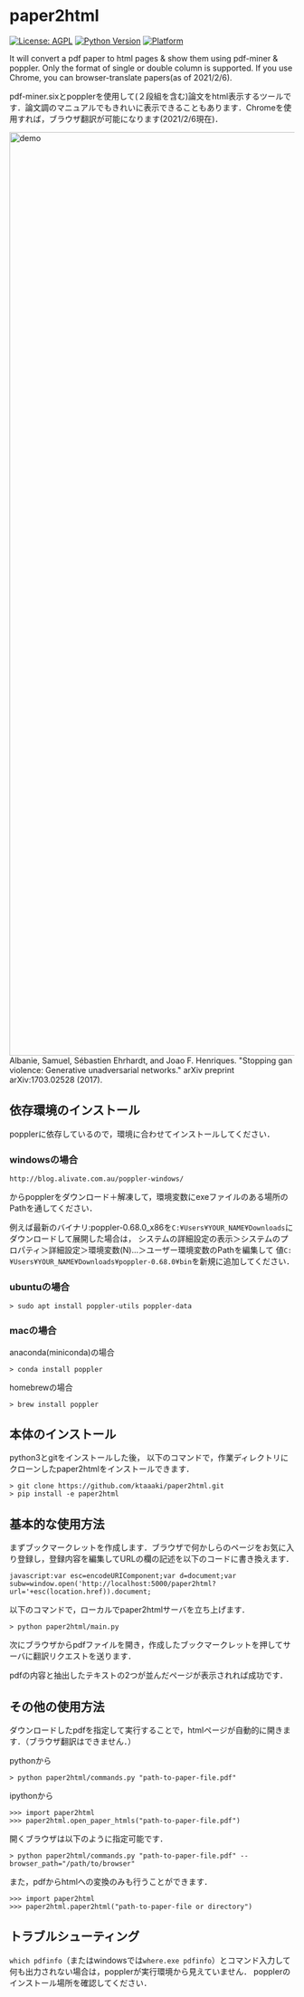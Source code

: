 # paper2html

[![License: AGPL](https://img.shields.io/badge/license-AGPL-yellow)](https://opensource.org/licenses/AGPL-3.0)
[![Python Version](https://img.shields.io/badge/python-3.5|3.7|3.8-blue)](https://github.com/ktaaaki/paper2html)
[![Platform](https://img.shields.io/badge/platform-windows|macos|ubuntu-blue)](https://github.com/ktaaaki/paper2html)

It will convert a pdf paper to html pages & show them using pdf-miner & poppler. Only the format of single or double column is supported. If you use Chrome, you can browser-translate papers(as of 2021/2/6).

pdf-miner.sixとpopplerを使用して(２段組を含む)論文をhtml表示するツールです．論文調のマニュアルでもきれいに表示できることもあります．Chromeを使用すれば，ブラウザ翻訳が可能になります(2021/2/6現在)．

<img width="1633" alt="demo" src="https://user-images.githubusercontent.com/4715386/94166499-54ecb480-fec6-11ea-8155-d44d192445fa.png">
Albanie, Samuel, Sébastien Ehrhardt, and Joao F. Henriques. "Stopping gan violence: Generative unadversarial networks." arXiv preprint arXiv:1703.02528 (2017).

## 依存環境のインストール
popplerに依存しているので，環境に合わせてインストールしてください．

### windowsの場合
`http://blog.alivate.com.au/poppler-windows/`

からpopplerをダウンロード＋解凍して，環境変数にexeファイルのある場所のPathを通してください．

例えば最新のバイナリ:poppler-0.68.0_x86を`C:¥Users¥YOUR_NAME¥Downloads`にダウンロードして展開した場合は，
システムの詳細設定の表示＞システムのプロパティ＞詳細設定＞環境変数(N)...＞ユーザー環境変数のPathを編集して
値`C:¥Users¥YOUR_NAME¥Downloads¥poppler-0.68.0¥bin`を新規に追加してください．

### ubuntuの場合
```
> sudo apt install poppler-utils poppler-data
```
### macの場合
anaconda(miniconda)の場合
```
> conda install poppler
```
homebrewの場合
```
> brew install poppler
```
## 本体のインストール
python3とgitをインストールした後，
以下のコマンドで，作業ディレクトリにクローンしたpaper2htmlをインストールできます．
```
> git clone https://github.com/ktaaaki/paper2html.git
> pip install -e paper2html
```

## 基本的な使用方法
まずブックマークレットを作成します．ブラウザで何かしらのページをお気に入り登録し，登録内容を編集してURLの欄の記述を以下のコードに書き換えます．
```
javascript:var esc=encodeURIComponent;var d=document;var subw=window.open('http://localhost:5000/paper2html?url='+esc(location.href)).document;
```
以下のコマンドで，ローカルでpaper2htmlサーバを立ち上げます．
```shell
> python paper2html/main.py
```
次にブラウザからpdfファイルを開き，作成したブックマークレットを押してサーバに翻訳リクエストを送ります．

pdfの内容と抽出したテキストの2つが並んだページが表示されれば成功です．

## その他の使用方法
ダウンロードしたpdfを指定して実行することで，htmlページが自動的に開きます．（ブラウザ翻訳はできません．）

pythonから
```
> python paper2html/commands.py "path-to-paper-file.pdf"
```
ipythonから
```
>>> import paper2html
>>> paper2html.open_paper_htmls("path-to-paper-file.pdf")
```

開くブラウザは以下のように指定可能です．
```
> python paper2html/commands.py "path-to-paper-file.pdf" --browser_path="/path/to/browser"
```

また，pdfからhtmlへの変換のみも行うことができます．
```
>>> import paper2html
>>> paper2html.paper2html("path-to-paper-file or directory")
```

## トラブルシューティング
`which pdfinfo`（またはwindowsでは`where.exe pdfinfo`）とコマンド入力して何も出力されない場合は，popplerが実行環境から見えていません．
popplerのインストール場所を確認してください．
